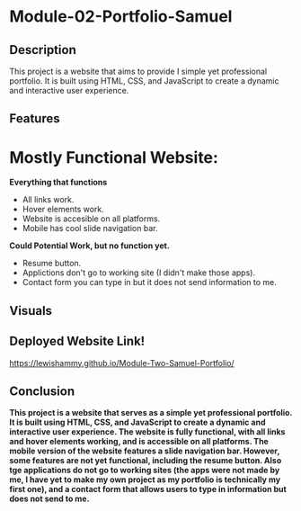 # Module-02-Portfolio-Samuel

## Description

This project is a website that aims to provide I simple yet professional portfolio. It is built using HTML, CSS, and JavaScript to create a dynamic and interactive user experience. 

## Features

# Mostly Functional Website:

<strong>Everything that functions</strong>
- All links work.
- Hover elements work.
- Website is accesible on all platforms.
- Mobile has cool slide navigation bar.

<strong>Could Potential Work, but no function yet.</strong>
- Resume button.
- Applictions don't go to working site (I didn't make those apps).
- Contact form you can type in but it does not send information to me.

## Visuals

<strong></strong>

<strong></strong>


## Deployed Website Link!

https://lewishammy.github.io/Module-Two-Samuel-Portfolio/

## Conclusion 

<strong>This project is a website that serves as a simple yet professional portfolio. It is built using HTML, CSS, and JavaScript to create a dynamic and interactive user experience. The website is fully functional, with all links and hover elements working, and is accessible on all platforms. The mobile version of the website features a slide navigation bar. However, some features are not yet functional, including the resume button. Also tge applications do not go to working sites (the apps were not made by me, I have yet to make my own project as my portfolio is technically  my first one), and a contact form that allows users to type in information but does not send to me.</strong>

